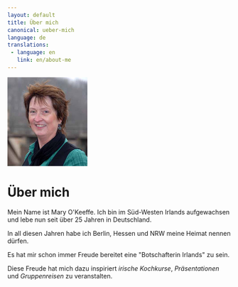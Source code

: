 ```yaml
---
layout: default
title: Über mich
canonical: ueber-mich
language: de
translations:
 - language: en
   link: en/about-me
---
```

<img class="mary" width="180" height="200" src="img/mary.jpg">

# Über mich

Mein Name ist Mary O'Keeffe. Ich bin im Süd-Westen Irlands aufgewachsen und lebe
nun seit über 25 Jahren in Deutschland.

In all diesen Jahren habe ich Berlin, Hessen und NRW meine Heimat nennen dürfen.

Es hat mir schon immer Freude bereitet eine "Botschafterin Irlands" zu sein.

Diese Freude hat mich dazu inspiriert *irische Kochkurse*, *Präsentationen* und
*Gruppenreisen* zu veranstalten.
